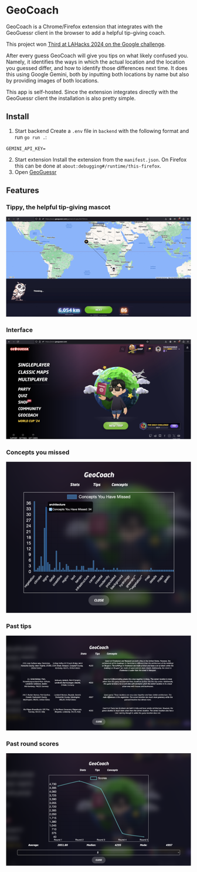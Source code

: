 # GeoCoach

GeoCoach is a Chrome/Firefox extension that integrates with the GeoGuessr client in the browser to add a helpful tip-giving coach.

This project won [Third at LAHacks 2024 on the Google challenge](https://devpost.com/software/geocoach).

After every guess GeoCoach will give you tips on what likely confused you. Namely, it identifies the ways in which the actual location and the location you guessed differ, and how to identify those differences next time. It does this using Google Gemini, both by inputting both locations by name but also by providing images of both locations.

This app is self-hosted. Since the extension integrates directly with the GeoGuessr client the installation is also pretty simple.

## Install
1. Start backend
Create a `.env` file in `backend` with the following format and run `go run .`:
```
GEMINI_API_KEY=
```
2. Start extension
Install the extension from the `manifest.json`. On Firefox this can be done at `about:debugging#/runtime/this-firefox`.
3. Open [GeoGuessr](https://www.geoguessr.com)

## Features
### Tippy, the helpful tip-giving mascot
![](./images/senegal.gif)
### Interface
![](./images/interface.png)
### Concepts you missed
![](./images/concepts.png)
### Past tips
![](./images/tips.png)
### Past round scores
![](./images/scores.png)